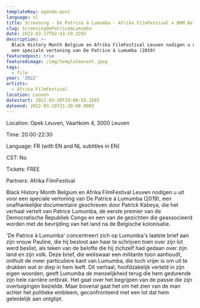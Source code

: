 ```yaml
---
templateKey: agenda-post
language: nl
title: Screening - De Patrice à Lumumba - Afrika FilmFestival x BHM Belgium
slug: ScreeningDePatriceàLumumba
date: 2022-03-17T02:43:59.229Z
description: >-
  Black History Month Belgium en Afrika FilmFestival Leuven nodigen u uit voor
  een speciale vertoning van De Patrice à Lumumba (2019)
featuredpost: true
featuredimage: /img/templateevent.jpeg
tags:
  - film
year: '2022'
artists:
  - Afrika FilmFestival
location: Leuven
datestart: 2022-03-20T19:00:59.268Z
dateend: 2022-03-20T21:30:00.000Z
---
```

Location: Opek Leuven, Vaartkom 4, 3000 Leuven

Time: 20:00-22:30

Language: FR (with EN and NL subtitles in EN)

CST: No

Tickets: FREE

Partners: Afrika FilmFestival

Black History Month Belgium en Afrika FilmFestival Leuven nodigen u uit voor een speciale vertoning van De Patrice à Lumumba (2019), een onafhankelijke documentaire geschreven door Patrick Kabeya, die het verhaal vertelt van Patrice Lumumba, de eerste premier van de Democratische Republiek Congo en een van de gezichten die geassocieerd worden met de bevrijding van het land na de Belgische kolonisatie.

'De Patrice à Lumumba' concentreert zich op Lumumba's laatste brief aan zijn vrouw Pauline, die hij besloot aan haar te schrijven toen over zijn lot werd beslist, als teken van de belofte die hij zichzelf had gedaan over zijn land en zijn volk. Deze brief, die weliswaar een militante toon aanhoudt, onthult de meer particuliere kant van Lumumba, die toch vrijer is om uit te drukken wat er diep in hem leeft. Dit verhaal, hoofdzakelijk verteld in zijn eigen woorden, geeft Lumumba de menselijkheid terug die hem gedurende zijn hele carrière ontbrak. Het gaat over het begrijpen van de passie die zijn overtuigingen bezielde. Maar bovenal gaat het om het zien van de man achter het politieke embleem, geconfronteerd met een lot dat hem geleidelijk aan ontglipt.
